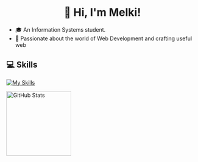 <div align="center">
<h1> 👋 Hi, I'm Melki!</h1>
</div>

- 🎓 An Information Systems student.
- 🚀 Passionate about the world of Web Development and crafting useful web

## 💻 Skills

[![My Skills](https://skillicons.dev/icons?i=js,py,mysql,react,ps,ai,&theme=dark)](https://skillicons.dev)

  <img src="https://github-readme-stats.vercel.app/api?username=pxmelki&show_icons=true&hide=prs,issues,contribs&theme=blue_navy" alt="GitHub Stats" height="170"/>

